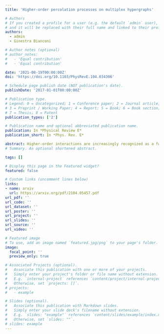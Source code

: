 ```yaml
---
title: 'Higher-order percolation processes on multiplex hypergraphs'

# Authors
# If you created a profile for a user (e.g. the default `admin` user), write the username (folder name) here
# and it will be replaced with their full name and linked to their profile.
authors:
  - admin
  - Ginestra Bianconi

# Author notes (optional)
# author_notes:
#   - 'Equal contribution'
#   - 'Equal contribution'

date: '2021-08-19T00:00:00Z'
doi: 'https://doi.org/10.1103/PhysRevE.104.034306'

# Schedule page publish date (NOT publication's date).
publishDate: '2017-01-01T00:00:00Z'

# Publication type.
# Legend: 0 = Uncategorized; 1 = Conference paper; 2 = Journal article;
# 3 = Preprint / Working Paper; 4 = Report; 5 = Book; 6 = Book section;
# 7 = Thesis; 8 = Patent
publication_types: ['2']

# Publication name and optional abbreviated publication name.
publication: In *Physical Review E*
publication_short: In *Phys. Rev. E*

abstract: Higher-order interactions are increasingly recognized as a fundamental aspect of complex systems ranging from the brain to social contact networks. Hypergraphs as well as simplicial complexes capture the higher-order interactions of complex systems and allow us to investigate the relation between their higher-order structure and their function. Here we establish a general framework for assessing hypergraph robustness and we characterize the critical properties of simple and higher-order percolation processes. This general framework builds on the formulation of the random multiplex hypergraph ensemble where each layer is characterized by hyperedges of given cardinality. We observe that in presence of the structural cutoff the ensemble of multiplex hypergraphs can be mapped to an ensemble of multiplex bipartite networks. We reveal the relation between higher-order percolation processes in random multiplex hypergraphs, interdependent percolation of multiplex networks, and K-core percolation. The structural correlations of the random multiplex hypergraphs are shown to have a significant effect on their percolation properties. The wide range of critical behaviors observed for higher-order percolation processes on multiplex hypergraphs elucidates the mechanisms responsible for the emergence of discontinuous transition and uncovers interesting critical properties which can be applied to the study of epidemic spreading and contagion processes on higher-order networks.
# Summary. An optional shortened abstract.

tags: []

# Display this page in the Featured widget?
featured: false

# Custom links (uncomment lines below)
links:
- name: arxiv
  url: https://arxiv.org/pdf/2104.05457.pdf
url_pdf: ''
url_code: ''
url_dataset: ''
url_poster: ''
url_project: ''
url_slides: ''
url_source: ''
url_video: ''

# Featured image
# To use, add an image named `featured.jpg/png` to your page's folder.
image:
  focal_point: ''
  preview_only: true

# Associated Projects (optional).
#   Associate this publication with one or more of your projects.
#   Simply enter your project's folder or file name without extension.
#   E.g. `internal-project` references `content/project/internal-project/index.md`.
#   Otherwise, set `projects: []`.
# projects:
#   - example

# Slides (optional).
#   Associate this publication with Markdown slides.
#   Simply enter your slide deck's filename without extension.
#   E.g. `slides: "example"` references `content/slides/example/index.md`.
#   Otherwise, set `slides: ""`.
# slides: example
---
```

<!-- 
{{% callout note %}}
Click the _Cite_ button above to demo the feature to enable visitors to import publication metadata into their reference management software.
{{% /callout %}}

{{% callout note %}}
Create your slides in Markdown - click the _Slides_ button to check out the example.
{{% /callout %}}

Supplementary notes can be added here, including [code, math, and images](https://wowchemy.com/docs/writing-markdown-latex/). -->
